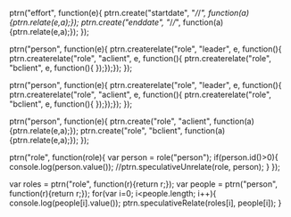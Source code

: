 ptrn("effort", function(e){
	ptrn.create("startdate", "_/_/_", function(a){ptrn.relate(e,a);});
	ptrn.create("enddate", "_/_/_", function(a){ptrn.relate(e,a);});
});

ptrn("person", function(e){
	ptrn.createrelate("role", "leader", e, function(){
	ptrn.createrelate("role", "aclient", e, function(){
	ptrn.createrelate("role", "bclient", e, function(){
	});});});
});

ptrn("person", function(e){
	ptrn.createrelate("role", "leader", e, function(){
	ptrn.createrelate("role", "aclient", e, function(){
	ptrn.createrelate("role", "bclient", e, function(){
	});});});
});

ptrn("person", function(e){
	ptrn.create("role", "aclient", function(a){ptrn.relate(e,a);});
	ptrn.create("role", "bclient", function(a){ptrn.relate(e,a);});
});

ptrn("role", function(role){
	var person = role("person");
	if(person.id()>0){
		console.log(person.value());
		//ptrn.speculativeUnrelate(role, person);
	}
});

var roles = ptrn("role", function(r){return r;});
var people = ptrn("person", function(r){return r;});
for(var i=0; i<people.length; i++){
	console.log(people[i].value());
	ptrn.speculativeRelate(roles[i], people[i]);
}
